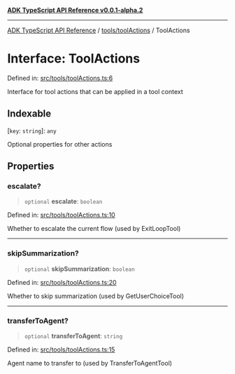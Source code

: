 [**ADK TypeScript API Reference v0.0.1-alpha.2**](../../../README.md)

***

[ADK TypeScript API Reference](../../../modules.md) / [tools/toolActions](../README.md) / ToolActions

# Interface: ToolActions

Defined in: [src/tools/toolActions.ts:6](https://github.com/njraladdin/adk-typescript/blob/main/src/tools/toolActions.ts#L6)

Interface for tool actions that can be applied in a tool context

## Indexable

\[`key`: `string`\]: `any`

Optional properties for other actions

## Properties

### escalate?

> `optional` **escalate**: `boolean`

Defined in: [src/tools/toolActions.ts:10](https://github.com/njraladdin/adk-typescript/blob/main/src/tools/toolActions.ts#L10)

Whether to escalate the current flow (used by ExitLoopTool)

***

### skipSummarization?

> `optional` **skipSummarization**: `boolean`

Defined in: [src/tools/toolActions.ts:20](https://github.com/njraladdin/adk-typescript/blob/main/src/tools/toolActions.ts#L20)

Whether to skip summarization (used by GetUserChoiceTool)

***

### transferToAgent?

> `optional` **transferToAgent**: `string`

Defined in: [src/tools/toolActions.ts:15](https://github.com/njraladdin/adk-typescript/blob/main/src/tools/toolActions.ts#L15)

Agent name to transfer to (used by TransferToAgentTool)
